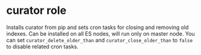 # curator role

Installs curator from pip and sets cron tasks for closing and removing old indexes. Can be installed on all ES nodes, will run only on master node. You can set `curator_delete_older_than` and `curator_close_older_than` to `false` to disable related cron tasks.

